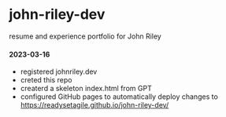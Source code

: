 # john-riley-dev
 resume and experience portfolio for John Riley

#### 2023-03-16
- registered johnriley.dev
- creted this repo
- createrd a skeleton index.html from GPT
- configured GitHub pages to automatically deploy changes to https://readysetagile.github.io/john-riley-dev/


